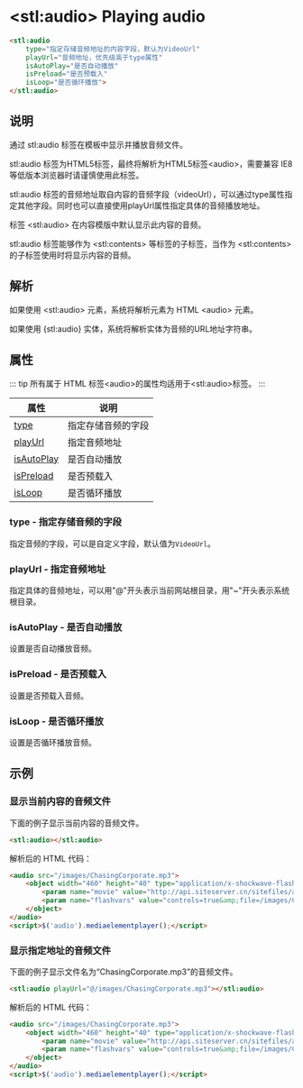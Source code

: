 ﻿---
sidebar: auto
---

# &lt;stl:audio&gt; Playing audio

```html
<stl:audio
    type="指定存储音频地址的内容字段，默认为VideoUrl"
    playUrl="音频地址，优先级高于type属性"
    isAutoPlay="是否自动播放"
    isPreload="是否预载入"
    isLoop="是否循环播放">
</stl:audio>
```

## 说明

通过 stl:audio 标签在模板中显示并播放音频文件。

stl:audio 标签为HTML5标签，最终将解析为HTML5标签&lt;audio&gt;，需要兼容 IE8 等低版本浏览器时请谨慎使用此标签。

stl:audio 标签的音频地址取自内容的音频字段（videoUrl），可以通过type属性指定其他字段。同时也可以直接使用playUrl属性指定具体的音频播放地址。

标签 &lt;stl:audio&gt; 在内容模版中默认显示此内容的音频。

stl:audio 标签能够作为 &lt;stl:contents&gt; 等标签的子标签，当作为 &lt;stl:contents&gt; 的子标签使用时将显示内容的音频。

## 解析

如果使用 &lt;stl:audio&gt; 元素，系统将解析元素为 HTML &lt;audio&gt; 元素。

如果使用 {stl:audio} 实体，系统将解析实体为音频的URL地址字符串。

## 属性

::: tip
所有属于 HTML 标签&lt;audio&gt;的属性均适用于&lt;stl:audio&gt;标签。
:::

| 属性                      | 说明               |
|---------------------------|--------------------|
| [type](#type-指定存储音频的字段)             | 指定存储音频的字段 |
| [playUrl](#playurl-指定音频地址)       | 指定音频地址       |
| [isAutoPlay](#isautoplay-是否自动播放) | 是否自动播放       |
| [isPreload](#ispreload-是否预载入)   | 是否预载入         |
| [isLoop](#isloop-是否循环播放)         | 是否循环播放       |

### type - 指定存储音频的字段

指定音频的字段，可以是自定义字段，默认值为`VideoUrl`。

### playUrl - 指定音频地址

指定具体的音频地址，可以用"@"开头表示当前网站根目录，用"~"开头表示系统根目录。

### isAutoPlay - 是否自动播放

设置是否自动播放音频。

### isPreload - 是否预载入

设置是否预载入音频。

### isLoop - 是否循环播放

设置是否循环播放音频。

## 示例

### 显示当前内容的音频文件

下面的例子显示当前内容的音频文件。

```html
<stl:audio></stl:audio>
```

解析后的 HTML 代码：

``` html
<audio src="/images/ChasingCorporate.mp3">
    <object width="460" height="40" type="application/x-shockwave-flash" data="http://api.siteserver.cn/sitefiles/assets/flashes/mediaelement/flashmediaelement.swf">
        <param name="movie" value="http://api.siteserver.cn/sitefiles/assets/flashes/mediaelement/flashmediaelement.swf">
        <param name="flashvars" value="controls=true&amp;file=/images/ChasingCorporate.mp3">
    </object>
</audio>
<script>$('audio').mediaelementplayer();</script>
```

### 显示指定地址的音频文件

下面的例子显示文件名为“ChasingCorporate.mp3”的音频文件。

``` html
<stl:audio playUrl="@/images/ChasingCorporate.mp3"></stl:audio>
```

解析后的 HTML 代码：

``` html
<audio src="/images/ChasingCorporate.mp3">
    <object width="460" height="40" type="application/x-shockwave-flash" data="http://api.siteserver.cn/sitefiles/assets/flashes/mediaelement/flashmediaelement.swf">
        <param name="movie" value="http://api.siteserver.cn/sitefiles/assets/flashes/mediaelement/flashmediaelement.swf">
        <param name="flashvars" value="controls=true&amp;file=/images/ChasingCorporate.mp3">
    </object>
</audio>
<script>$('audio').mediaelementplayer();</script>
```
